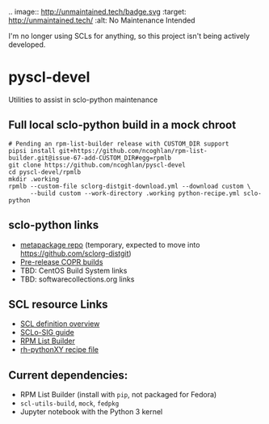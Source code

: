 .. image:: http://unmaintained.tech/badge.svg
   :target: http://unmaintained.tech/
   :alt: No Maintenance Intended 

I'm no longer using SCLs for anything, so this project isn't being actively developed.

# pyscl-devel
Utilities to assist in sclo-python maintenance

## Full local sclo-python build in a mock chroot

    # Pending an rpm-list-builder release with CUSTOM_DIR support
    pipsi install git+https://github.com/ncoghlan/rpm-list-builder.git@issue-67-add-CUSTOM_DIR#egg=rpmlb
    git clone https://github.com/ncoghlan/pyscl-devel
    cd pyscl-devel/rpmlb
    mkdir .working
    rpmlb --custom-file sclorg-distgit-download.yml --download custom \
          --build custom --work-directory .working python-recipe.yml sclo-python

## sclo-python links

- [metapackage repo](https://github.com/ncoghlan/sclo-python/) (temporary, expected to move into https://github.com/sclorg-distgit)
- [Pre-release COPR builds](https://copr.fedorainfracloud.org/coprs/ncoghlan/sclo-python-preview/)
- TBD: CentOS Build System links
- TBD: softwarecollections.org links

## SCL resource Links

- [SCL definition overview](https://www.softwarecollections.org/en/docs/guide/#Creating_Your_Own_Software_Collections)
- [SCLo-SIG guide](https://wiki.centos.org/SpecialInterestGroup/SCLo#head-b408f06ad89fd3a67686f755eafac7ce310ee081)
- [RPM List Builder](https://github.com/sclorg/rpm-list-builder)
- [rh-pythonXY recipe file](https://github.com/sclorg/rhscl-rebuild-recipes/blob/master/python.yml)


## Current dependencies:

- RPM List Builder (install with `pip`, not packaged for Fedora)
- `scl-utils-build`, `mock`, `fedpkg`
- Jupyter notebook with the Python 3 kernel
